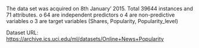 The data set was acquired on 8th January’ 2015.
Total 39644 instances and 71 attributes.
o	64 are independent predictors
o	4 are non-predictive variables
o	3 are target variables (Shares, Popularity, Popularity_level)

Dataset URL: https://archive.ics.uci.edu/ml/datasets/Online+News+Popularity

